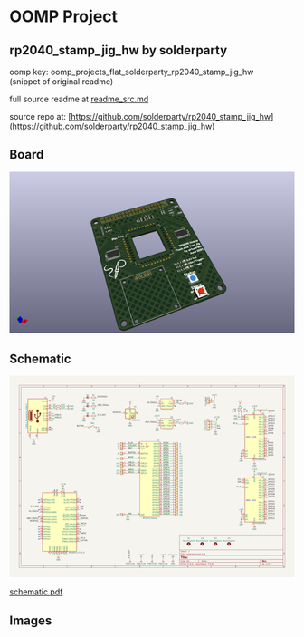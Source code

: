# OOMP Project  
## rp2040_stamp_jig_hw  by solderparty  
  
oomp key: oomp_projects_flat_solderparty_rp2040_stamp_jig_hw  
(snippet of original readme)  
  
  
  full source readme at [readme_src.md](readme_src.md)  
  
source repo at: [https://github.com/solderparty/rp2040_stamp_jig_hw](https://github.com/solderparty/rp2040_stamp_jig_hw)  
## Board  
  
[![working_3d.png](working_3d_600.png)](working_3d.png)  
## Schematic  
  
[![working_schematic.png](working_schematic_600.png)](working_schematic.png)  
  
[schematic pdf](working_schematic.pdf)  
## Images  
